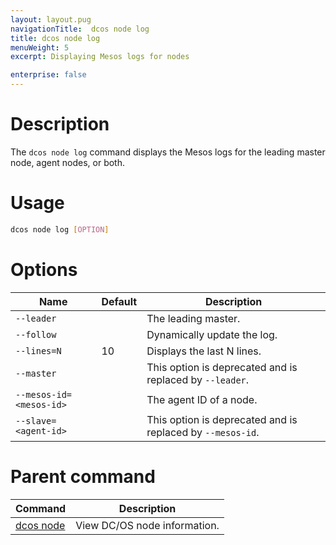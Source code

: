 ```yaml
---
layout: layout.pug
navigationTitle:  dcos node log
title: dcos node log
menuWeight: 5
excerpt: Displaying Mesos logs for nodes

enterprise: false
---
```



# Description
The `dcos node log` command displays the Mesos logs for the leading master node, agent nodes, or both.

# Usage

```bash
dcos node log [OPTION]
```

# Options

| Name | Default | Description |
|---------|-------------|-------------|
| `--leader`   |             |  The leading master. |
| `--follow`   |             |  Dynamically update the log. |
| `--lines=N`   |     10      |  Displays the last N lines. |
| `--master`   |             |  This option is deprecated and is replaced by `--leader`. |
| `--mesos-id=<mesos-id>`   |             | The agent ID of a node. |
| `--slave=<agent-id>`   |             | This option is deprecated and is replaced by `--mesos-id`. |

# Parent command

| Command | Description |
|---------|-------------|
| [dcos node](/1.12/cli/command-reference/dcos-node/) | View DC/OS node information. |
